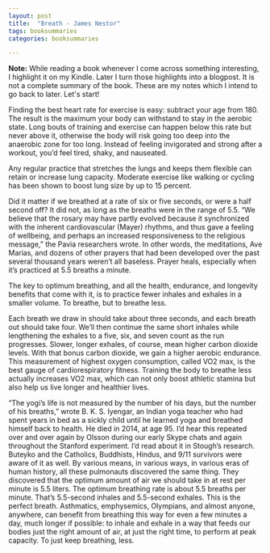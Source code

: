 ```yaml
---
layout: post
title:  "Breath - James Nestor"
tags: booksummaries
categories: booksummaries

---
```


**Note:** While reading a book whenever I come across something interesting, I highlight it on my Kindle. Later I turn those highlights into a blogpost. It is not a complete summary of the book. These are my notes which I intend to go back to later. Let's start!

Finding the best heart rate for exercise is easy: subtract your age from 180. The result is the maximum your body can withstand to stay in the aerobic state. Long bouts of training and exercise can happen below this rate but never above it, otherwise the body will risk going too deep into the anaerobic zone for too long. Instead of feeling invigorated and strong after a workout, you’d feel tired, shaky, and nauseated.

Any regular practice that stretches the lungs and keeps them flexible can retain or increase lung capacity. Moderate exercise like walking or cycling has been shown to boost lung size by up to 15 percent.

Did it matter if we breathed at a rate of six or five seconds, or were a half second off? It did not, as long as the breaths were in the range of 5.5. “We believe that the rosary may have partly evolved because it synchronized with the inherent cardiovascular (Mayer) rhythms, and thus gave a feeling of wellbeing, and perhaps an increased responsiveness to the religious message,” the Pavia researchers wrote. In other words, the meditations, Ave Marias, and dozens of other prayers that had been developed over the past several thousand years weren’t all baseless. Prayer heals, especially when it’s practiced at 5.5 breaths a minute.

The key to optimum breathing, and all the health, endurance, and longevity benefits that come with it, is to practice fewer inhales and exhales in a smaller volume. To breathe, but to breathe less.

Each breath we draw in should take about three seconds, and each breath out should take four. We’ll then continue the same short inhales while lengthening the exhales to a five, six, and seven count as the run progresses.
Slower, longer exhales, of course, mean higher carbon dioxide levels. With that bonus carbon dioxide, we gain a higher aerobic endurance. This measurement of highest oxygen consumption, called VO2 max, is the best gauge of cardiorespiratory fitness. Training the body to breathe less actually increases VO2 max, which can not only boost athletic stamina but also help us live longer and healthier lives.

“The yogi’s life is not measured by the number of his days, but the number of his breaths,” wrote B. K. S. Iyengar, an Indian yoga teacher who had spent years in bed as a sickly child until he learned yoga and breathed himself back to health. He died in 2014, at age 95. I’d hear this repeated over and over again by Olsson during our early Skype chats and again throughout the Stanford experiment. I’d read about it in Stough’s research. Buteyko and the Catholics, Buddhists, Hindus, and 9/11 survivors were aware of it as well. By various means, in various ways, in various eras of human history, all these pulmonauts discovered the same thing. They discovered that the optimum amount of air we should take in at rest per minute is 5.5 liters. The optimum breathing rate is about 5.5 breaths per minute. That’s 5.5-second inhales and 5.5-second exhales. This is the perfect breath.
Asthmatics, emphysemics, Olympians, and almost anyone, anywhere, can benefit from breathing this way for even a few minutes a day, much longer if possible: to inhale and exhale in a way that feeds our bodies just the right amount of air, at just the right time, to perform at peak capacity. To just keep breathing, less.
